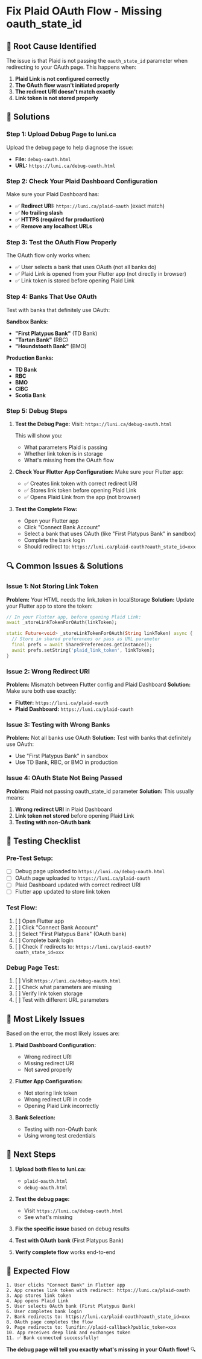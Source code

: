 # Fix Plaid OAuth Flow - Missing oauth_state_id

## 🚨 Root Cause Identified

The issue is that Plaid is not passing the `oauth_state_id` parameter when redirecting to your OAuth page. This happens when:

1. **Plaid Link is not configured correctly**
2. **The OAuth flow wasn't initiated properly**
3. **The redirect URI doesn't match exactly**
4. **Link token is not stored properly**

## 🔧 Solutions

### **Step 1: Upload Debug Page to luni.ca**

Upload the debug page to help diagnose the issue:
- **File:** `debug-oauth.html`
- **URL:** `https://luni.ca/debug-oauth.html`

### **Step 2: Check Your Plaid Dashboard Configuration**

Make sure your Plaid Dashboard has:
- ✅ **Redirect URI:** `https://luni.ca/plaid-oauth` (exact match)
- ✅ **No trailing slash**
- ✅ **HTTPS (required for production)**
- ✅ **Remove any localhost URLs**

### **Step 3: Test the OAuth Flow Properly**

The OAuth flow only works when:
- ✅ User selects a bank that uses OAuth (not all banks do)
- ✅ Plaid Link is opened from your Flutter app (not directly in browser)
- ✅ Link token is stored before opening Plaid Link

### **Step 4: Banks That Use OAuth**

Test with banks that definitely use OAuth:

**Sandbox Banks:**
- **"First Platypus Bank"** (TD Bank)
- **"Tartan Bank"** (RBC)
- **"Houndstooth Bank"** (BMO)

**Production Banks:**
- **TD Bank**
- **RBC**
- **BMO**
- **CIBC**
- **Scotia Bank**

### **Step 5: Debug Steps**

1. **Test the Debug Page:**
   Visit: `https://luni.ca/debug-oauth.html`
   
   This will show you:
   - What parameters Plaid is passing
   - Whether link token is in storage
   - What's missing from the OAuth flow

2. **Check Your Flutter App Configuration:**
   Make sure your Flutter app:
   - ✅ Creates link token with correct redirect URI
   - ✅ Stores link token before opening Plaid Link
   - ✅ Opens Plaid Link from the app (not browser)

3. **Test the Complete Flow:**
   - Open your Flutter app
   - Click "Connect Bank Account"
   - Select a bank that uses OAuth (like "First Platypus Bank" in sandbox)
   - Complete the bank login
   - Should redirect to: `https://luni.ca/plaid-oauth?oauth_state_id=xxx`

## 🔍 Common Issues & Solutions

### **Issue 1: Not Storing Link Token**
**Problem:** Your HTML needs the link_token in localStorage
**Solution:** Update your Flutter app to store the token:

```dart
// In your Flutter app, before opening Plaid Link:
await _storeLinkTokenForOAuth(linkToken);

static Future<void> _storeLinkTokenForOAuth(String linkToken) async {
  // Store in shared preferences or pass as URL parameter
  final prefs = await SharedPreferences.getInstance();
  await prefs.setString('plaid_link_token', linkToken);
}
```

### **Issue 2: Wrong Redirect URI**
**Problem:** Mismatch between Flutter config and Plaid Dashboard
**Solution:** Make sure both use exactly:
- **Flutter:** `https://luni.ca/plaid-oauth`
- **Plaid Dashboard:** `https://luni.ca/plaid-oauth`

### **Issue 3: Testing with Wrong Banks**
**Problem:** Not all banks use OAuth
**Solution:** Test with banks that definitely use OAuth:
- Use "First Platypus Bank" in sandbox
- Use TD Bank, RBC, or BMO in production

### **Issue 4: OAuth State Not Being Passed**
**Problem:** Plaid not passing oauth_state_id parameter
**Solution:** This usually means:
1. **Wrong redirect URI** in Plaid Dashboard
2. **Link token not stored** before opening Plaid Link
3. **Testing with non-OAuth bank**

## 🧪 Testing Checklist

### **Pre-Test Setup:**
- [ ] Debug page uploaded to `https://luni.ca/debug-oauth.html`
- [ ] OAuth page uploaded to `https://luni.ca/plaid-oauth`
- [ ] Plaid Dashboard updated with correct redirect URI
- [ ] Flutter app updated to store link token

### **Test Flow:**
1. [ ] Open Flutter app
2. [ ] Click "Connect Bank Account"
3. [ ] Select "First Platypus Bank" (OAuth bank)
4. [ ] Complete bank login
5. [ ] Check if redirects to: `https://luni.ca/plaid-oauth?oauth_state_id=xxx`

### **Debug Page Test:**
1. [ ] Visit `https://luni.ca/debug-oauth.html`
2. [ ] Check what parameters are missing
3. [ ] Verify link token storage
4. [ ] Test with different URL parameters

## 🚨 Most Likely Issues

Based on the error, the most likely issues are:

1. **Plaid Dashboard Configuration:**
   - Wrong redirect URI
   - Missing redirect URI
   - Not saved properly

2. **Flutter App Configuration:**
   - Not storing link token
   - Wrong redirect URI in code
   - Opening Plaid Link incorrectly

3. **Bank Selection:**
   - Testing with non-OAuth bank
   - Using wrong test credentials

## 🎯 Next Steps

1. **Upload both files to luni.ca:**
   - `plaid-oauth.html`
   - `debug-oauth.html`

2. **Test the debug page:**
   - Visit `https://luni.ca/debug-oauth.html`
   - See what's missing

3. **Fix the specific issue** based on debug results

4. **Test with OAuth bank** (First Platypus Bank)

5. **Verify complete flow** works end-to-end

## 📱 Expected Flow

```
1. User clicks "Connect Bank" in Flutter app
2. App creates link token with redirect: https://luni.ca/plaid-oauth
3. App stores link token
4. App opens Plaid Link
5. User selects OAuth bank (First Platypus Bank)
6. User completes bank login
7. Bank redirects to: https://luni.ca/plaid-oauth?oauth_state_id=xxx
8. OAuth page completes the flow
9. Page redirects to: lunifin://plaid-callback?public_token=xxx
10. App receives deep link and exchanges token
11. ✅ Bank connected successfully!
```

**The debug page will tell you exactly what's missing in your OAuth flow!** 🔍
